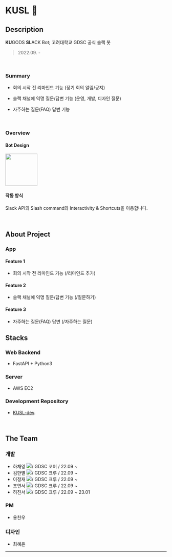 # KUSL 🤖

## Description
**KU**GODS **SL**ACK Bot; 고려대학교 GDSC 공식 슬랙 봇
> 2022.09. - 

  <br>

### Summary

* 회의 시작 전 리마인드 기능 (정기 회의 알림/공지)
* 슬랙 채널에 익명 질문/답변 기능 (운영, 개발, 디자인 질문)
* 자주하는 질문(FAQ) 답변 기능

  <br>

### Overview
#### Bot Design
<img src="https://user-images.githubusercontent.com/71624077/228735208-8e8608dc-f6c8-435a-bf67-ec43f52ab407.jpg" width="100" height="100"/>

#### 작동 방식
Slack API의 Slash command와 Interactivity & Shortcuts을 이용합니다.


<br>


## About Project

### App

#### Feature 1
* 회의 시작 전 리마인드 기능 (/리마인드 추가)

#### Feature 2
* 슬랙 채널에 익명 질문/답변 기능 (/질문하기)

#### Feature 3
* 자주하는 질문(FAQ) 답변 (/자주하는 질문)


<!--
|                  기능                |     화면     |
| :----------------------------------: | :----------: |
|     회의 시작 전 리마인드 기능        |  기능 화면1  |
|     슬랙 채널에 익명 질문/답변 기능   |  기능 화면2  |
|     자주하는 질문(FAQ) 답변           |  기능 화면3  |

  <br>
-->
## Stacks

### Web Backend

* FastAPI + Python3

### Server

* AWS EC2

### Development Repository
* [KUSL-dev](https://github.com/JaerryLee/KUSL-dev).
  
<br>

## The Team
### 개발
* 하채영 <a href="https://github.com/ChaeyoungHa"><img src="https://img.shields.io/badge/Github-181717?style=flat-square&logo=Github&logoColor=white&link=https://github.com/ChaeyoungHa"/></a>/ GDSC 코어 / 22.09 ~
* 김한별 <a href="https://github.com/khan1652"><img src="https://img.shields.io/badge/Github-181717?style=flat-square&logo=Github&logoColor=white&link=https://github.com/khan1652"/></a>/ GDSC 크루 / 22.09 ~
* 이정재 <a href="https://github.com/JaerryLee"><img src="https://img.shields.io/badge/Github-181717?style=flat-square&logo=Github&logoColor=white&link=https://github.com/JaerryLee"/></a>/ GDSC 크루 / 22.09 ~
* 조연서  <a href="https://github.com/Yeonseo-Jo"><img src="https://img.shields.io/badge/Github-181717?style=flat-square&logo=Github&logoColor=white&link=https://github.com/Yeonseo-Jo"/></a>/ GDSC 크루 / 22.09 ~
* 허진서  <a href="https://github.com/jjjh02"><img src="https://img.shields.io/badge/Github-181717?style=flat-square&logo=Github&logoColor=white&link=https://github.com/jjjh02"/></a>/ GDSC 크루 / 22.09 ~ 23.01
### PM
* 용찬우 
### 디자인
* 최혜윤 
  <br>

***
